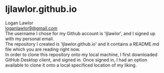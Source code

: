 # ljlawlor.github.io

Logan Lawlor  
loganlawlor9@gmail.com  
The username I chose for my Github account is 'ljlawlor', and I signed up with my personal email.  
The repository I created is 'ljlawlor.github.io' and it contains a README.md file which you are reading right now.  
In order to clone this repository onto my local machine, I first downloaded GitHub Desktop client, and signed in. Once signed in, I had an option available to clone it onto a local specificed location of my liking.
